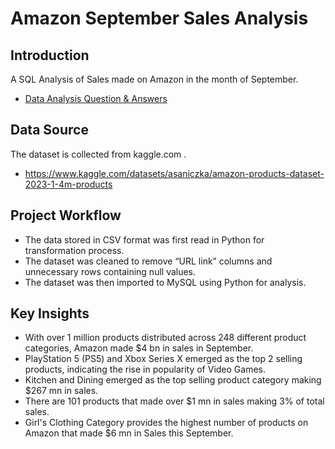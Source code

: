 # Amazon September Sales Analysis


## Introduction
A SQL Analysis of Sales made on Amazon in the month of September.

* [Data Analysis Question & Answers](./questions_and_answers.md)

## Data Source
The dataset is collected from kaggle.com .
* https://www.kaggle.com/datasets/asaniczka/amazon-products-dataset-2023-1-4m-products


## Project Workflow
- The data stored in CSV format was first read in Python for transformation process.
- The dataset was cleaned to remove “URL link” columns and unnecessary rows containing null values.
- The dataset was then imported to MySQL using Python for analysis.

## Key Insights
- With over 1 million products distributed across 248 different product categories, Amazon made $4 bn in sales in September.
- PlayStation 5 (PS5) and Xbox Series X emerged as the top 2 selling products, indicating the rise in popularity of Video Games.
- Kitchen and Dining emerged as the top selling product category making $267 mn in sales.
- There are 101 products that made over $1 mn in sales making 3% of total sales.
- Girl's Clothing Category provides the highest number of products on Amazon that made $6 mn in Sales this September.
